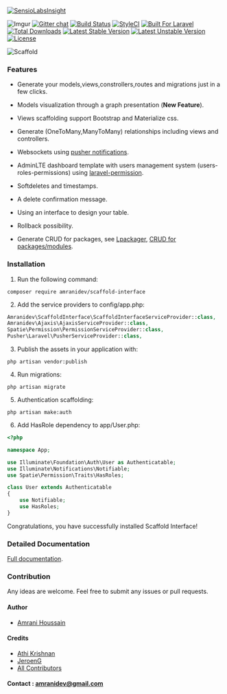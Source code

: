 [![SensioLabsInsight](https://insight.sensiolabs.com/projects/de72e940-3c06-4664-b84c-425838cd68ea/big.png)](https://insight.sensiolabs.com/projects/de72e940-3c06-4664-b84c-425838cd68ea)

![Imgur](http://i.imgur.com/9PkXGOV.jpg)
[![Gitter chat](https://img.shields.io/badge/chat-gitter-F50057.svg)](https://gitter.im/amranidev-scaffold-interface/Lobby)
[![Build Status](https://travis-ci.org/amranidev/scaffold-interface.svg?branch=master)](https://travis-ci.org/amranidev/scaffold-interface)
[![StyleCI](https://styleci.io/repos/45497055/shield?style=flat)](https://styleci.io/repos/45497055)
[![Built For Laravel](https://img.shields.io/badge/built%20for-laravel-blue.svg)](http://laravel.com)
[![Total Downloads](https://poser.pugx.org/amranidev/scaffold-interface/downloads)](https://packagist.org/packages/amranidev/scaffold-interface)
[![Latest Stable Version](https://poser.pugx.org/amranidev/scaffold-interface/v/stable)](https://packagist.org/packages/amranidev/scaffold-interface)
[![Latest Unstable Version](https://poser.pugx.org/amranidev/scaffold-interface/v/unstable)](https://packagist.org/packages/amranidev/scaffold-interface)
[![License](https://poser.pugx.org/amranidev/scaffold-interface/license)](https://packagist.org/packages/amranidev/scaffold-interface)

![Scaffold](http://i.imgur.com/65uhrP7.gif)

### Features

+ Generate your models,views,constrollers,routes and migrations just in a few clicks.

+ Models visualization through a graph presentation (**New Feature**).

+ Views scaffolding support Bootstrap and Materialize css.

+ Generate (OneToMany,ManyToMany) relationships including views and controllers.

+ Websockets using [pusher notifications](https://www.github.com/pusher).

+ AdminLTE dashboard template with users management system (users-roles-permissions) using [laravel-permission](https://github.com/spatie/laravel-permission).

+ Softdeletes and timestamps.

+ A delete confirmation message.

+ Using an interface to design your table.

+ Rollback possibility.

+ Generate CRUD for packages, see [Lpackager](https://github.com/amranidev/lpackager), [CRUD for packages/modules](http://amranidev.github.io/blog/site/crud-generator-for-packages/).


### Installation

1. Run the following command:

 `composer require amranidev/scaffold-interface`

2. Add the service providers to config/app.php:

 ```php
Amranidev\ScaffoldInterface\ScaffoldInterfaceServiceProvider::class,
Amranidev\Ajaxis\AjaxisServiceProvider::class,
Spatie\Permission\PermissionServiceProvider::class,
Pusher\Laravel\PusherServiceProvider::class,
 ```

3. Publish the assets in your application with:

 `php artisan vendor:publish`

4. Run migrations:

 `php artisan migrate`

5. Authentication scaffolding:

 `php artisan make:auth`

6. Add HasRole dependency to app/User.php:

```php
<?php

namespace App;

use Illuminate\Foundation\Auth\User as Authenticatable;
use Illuminate\Notifications\Notifiable;
use Spatie\Permission\Traits\HasRoles;

class User extends Authenticatable
{
    use Notifiable;
    use HasRoles;
}
 ```
 
Congratulations, you have successfully installed Scaffold Interface!
 
### Detailed Documentation

[Full documentation](https://amranidev.github.io/scaffold-interface/docs).

### Contribution

 Any ideas are welcome. Feel free to submit any issues or pull requests.

#### Author

+ [Amrani Houssain](https://github.com/amranidev)

#### Credits

+ [Athi Krishnan](https://github.com/athikrishnan)
+ [JeroenG](https://github.com/Jeroen-G)
+ [All Contributors](../../contributors)


#### Contact : amranidev@gmail.com
